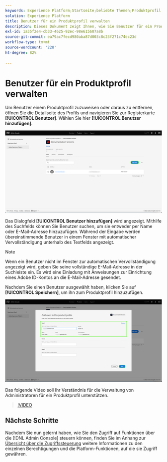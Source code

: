 ```yaml
---
keywords: Experience Platform;Startseite;beliebte Themen;Produktprofil
solution: Experience Platform
title: Benutzer für ein Produktprofil verwalten
description: Dieses Dokument zeigt Ihnen, wie Sie Benutzer für ein Produktprofil in der Benutzeroberfläche von Adobe Experience Platform verwalten.
exl-id: 1a35f2e4-cb33-4625-92ec-98e615607a8b
source-git-commit: ea79ac7fecd980aba87d003c8c23f271c74ec23d
workflow-type: tm+mt
source-wordcount: '228'
ht-degree: 82%

---
```


# Benutzer für ein Produktprofil verwalten

Um Benutzer einem Produktprofil zuzuweisen oder daraus zu entfernen, öffnen Sie die Detailseite des Profils und navigieren Sie zur Registerkarte **[!UICONTROL Benutzer]**. Wählen Sie hier **[!UICONTROL Benutzer hinzufügen]**.

![Auf der Seite mit den Produktprofildetails werden die in der [!UICONTROL Benutzer] Registerkarte.](../images/add-user.png)

Das Dialogfeld **[!UICONTROL Benutzer hinzufügen]** wird angezeigt. Mithilfe des Suchfelds können Sie Benutzer suchen, um sie entweder per Name oder E-Mail-Adresse hinzuzufügen. Während der Eingabe werden übereinstimmende Benutzer in einem Fenster mit automatischer Vervollständigung unterhalb des Textfelds angezeigt.

>[!NOTE]
>
>Wenn ein Benutzer nicht im Fenster zur automatischen Vervollständigung angezeigt wird, geben Sie seine vollständige E-Mail-Adresse in der Suchleiste ein. Es wird eine Einladung mit Anweisungen zur Einrichtung eines Adobe ID-Kontos an die E-Mail-Adresse gesendet.

Nachdem Sie einen Benutzer ausgewählt haben, klicken Sie auf **[!UICONTROL Speichern]**, um ihn zum Produktprofil hinzuzufügen.

![Fügen Sie Benutzer zur Produktprofilseite hinzu, auf der Benutzerdetails hervorgehoben werden.](../images/save-user.png)

Das folgende Video soll Ihr Verständnis für die Verwaltung von Administratoren für ein Produktprofil unterstützen.

>[!VIDEO](https://video.tv.adobe.com/v/333860/?learn=on)

## Nächste Schritte

Nachdem Sie nun gelernt haben, wie Sie den Zugriff auf Funktionen über die [!DNL Admin Console] steuern können, finden Sie im Anhang zur [Übersicht über die Zugriffssteuerung](../home.md) weitere Informationen zu den einzelnen Berechtigungen und die Platform-Funktionen, auf die sie Zugriff gewähren.
